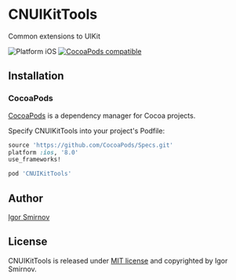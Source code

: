 # CNUIKitTools
Common extensions to UIKit

<img src="https://img.shields.io/badge/platform-iOS-blue.svg?style=flat" alt="Platform iOS" />
<a href="https://cocoapods.org/pods/CNUIKitTools"><img src="https://img.shields.io/badge/pod-0.0.3-blue.svg" alt="CocoaPods compatible" /></a>

## Installation

### CocoaPods

[CocoaPods](https://cocoapods.org/) is a dependency manager for Cocoa projects.

Specify CNUIKitTools into your project's Podfile:

```ruby
source 'https://github.com/CocoaPods/Specs.git'
platform :ios, '8.0'
use_frameworks!

pod 'CNUIKitTools'
```
## Author

[Igor Smirnov](https://www.github.com/megavolt605 "Igor Smirnov Github")

## License

CNUIKitTools is released under [MIT license](https://raw.githubusercontent.com/xmartlabs/XLActionController/master/LICENSE) and copyrighted by Igor Smirnov.
